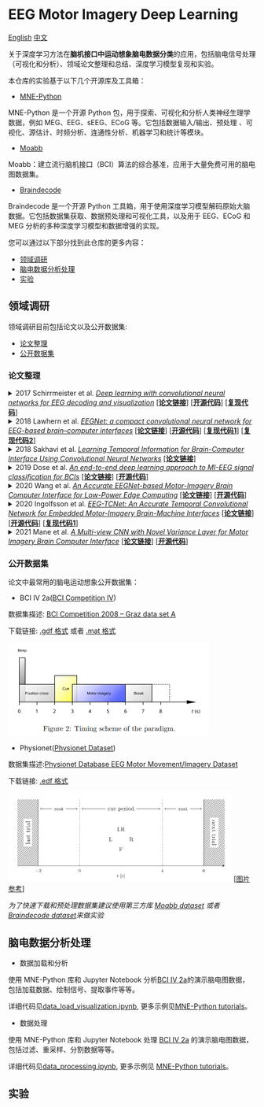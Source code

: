 # EEG Motor Imagery Deep Learning

[English](README.md) [中文](README.zh_CN.md)

关于深度学习方法在**脑机接口中运动想象脑电数据分类**的应用，包括脑电信号处理（可视化和分析）、领域论文整理和总结、深度学习模型复现和实验。

本仓库的实验基于以下几个开源库及工具箱：

- [MNE-Python](https://github.com/mne-tools/mne-python)

MNE-Python 是一个开源 Python 包，用于探索、可视化和分析人类神经生理学数据，例如 MEG、EEG、sEEG、ECoG 等。它包括数据输入/输出、预处理
、可视化、源估计、时频分析、连通性分析、机器学习和统计等模块。

- [Moabb](https://github.com/NeuroTechX/moabb)

Moabb：建立流行脑机接口（BCI）算法的综合基准，应用于大量免费可用的脑电图数据集。

- [Braindecode](https://github.com/braindecode/braindecode)

Braindecode 是一个开源 Python 工具箱，用于使用深度学习模型解码原始大脑数据。它包括数据集获取、数据预处理和可视化工具，以及用于
EEG、ECoG 和 MEG 分析的多种深度学习模型和数据增强的实现。

您可以通过以下部分找到此仓库的更多内容：

- [领域调研](#领域调研)
- [脑电数据分析处理](#脑电数据分析处理)
- [实验](#实验)

## 领域调研

领域调研目前包括论文以及公开数据集:

- [论文整理](#论文整理)
- [公开数据集](#公开数据集)

### 论文整理

<details>
<summary>
2017 Schirrmeister et al.
<u><i>Deep learning with convolutional neural networks for EEG decoding and visualization</i></u>
[<a href="https://onlinelibrary.wiley.com/doi/10.1002/hbm.23730"><b>论文链接</b></a>]
[<a href="https://github.com/robintibor/braindecode"><b>开源代码</b></a>]
[<a href="https://github.com/robintibor/braindecode"><b>复现代码</b></a>]
</summary>
</details>

<details>
<summary>
2018 Lawhern et al.
<u><i>EEGNet: a compact convolutional neural network for EEG-based brain–computer interfaces</i></u>
[<a href="https://iopscience.iop.org/article/10.1088/1741-2552/aace8c"><b>论文链接</b></a>]
[<a href="https://github.com/vlawhern/arl-eegmodels"><b>开源代码</b></a>]
[<a href="https://github.com/braindecode/braindecode/tree/master/braindecode/models"><b>复现代码1</b></a>]
[<a href="https://colab.research.google.com/drive/1ANF8PwvtUPawTeQt4Uu4iwscpyhHBgvM"><b>复现代码2</b></a>]
</summary>
</details>

<details>
<summary>
2018 Sakhavi et al.
<u><i>Learning Temporal Information for Brain-Computer Interface Using Convolutional Neural Networks</i></u>
[<a href="https://ieeexplore.ieee.org/document/8310961"><b>论文链接</b></a>]
</summary>
</details>

<details>
<summary>
2019 Dose et al.
<u><i>An end-to-end deep learning approach to MI-EEG signal classification for BCIs</i></u>
[<a href="https://www.sciencedirect.com/science/article/abs/pii/S0957417418305359"><b>论文链接</b></a>]
[<a href="https://github.com/hauke-d/cnn-eeg"><b>开源代码</b></a>]
</summary>
</details>

<details>
<summary>
2020 Wang et al.
<u><i>An Accurate EEGNet-based Motor-Imagery Brain Computer Interface for Low-Power Edge Computing</i></u>
[<a href="https://ieeexplore.ieee.org/document/9137134"><b>论文链接</b></a>]
[<a href="https://github.com/MHersche/eegnet-based-embedded-bci"><b>开源代码</b></a>]
</summary>
</details>

<details>
<summary>
2020 Ingolfsson et al.
<u><i>EEG-TCNet: An Accurate Temporal Convolutional Network for Embedded Motor-Imagery Brain-Machine Interfaces</i></u>
[<a href="https://ieeexplore.ieee.org/document/9283028"><b>论文链接</b></a>]
[<a href="https://github.com/iis-eth-zurich/eeg-tcnet"><b>开源代码</b></a>]
[<a href="https://github.com/okbalefthanded/eeg-tcnet/blob/master/eeg_tcnet_colab.ipynb"><b>复现代码1</b></a>]
</summary>
</details>

<details>
<summary>
2021 Mane et al.
<u><i>A Multi-view CNN with Novel Variance Layer for Motor Imagery Brain Computer Interface</i></u>
[<a href="https://ieeexplore.ieee.org/document/9175874"><b>论文链接</b></a>]
[<a href="https://github.com/ravikiran-mane/FBCNet"><b>开源代码</b></a>]
</summary>
</details>

### 公开数据集

论文中最常用的脑电运动想象公开数据集：

- BCI IV 2a([BCI Competition IV](https://www.bbci.de/competition/iv/))

数据集描述: [BCI Competition 2008 – Graz data set A](https://www.bbci.de/competition/iv/desc_2a.pdf)

下载链接: [.gdf 格式](https://www.bbci.de/competition/iv/#dataset2a)
或者 [.mat 格式](http://bnci-horizon-2020.eu/database/data-sets)

![](./static/bci2a.png)

- Physionet([Physionet Dataset](https://physionet.org/content/eegmmidb/1.0.0/))

数据集描述:[Physionet Database EEG Motor Movement/Imagery Dataset](https://physionet.org/content/eegmmidb/1.0.0/)

下载链接: [.edf 格式](https://physionet.org/content/eegmmidb/1.0.0/)

![](./static/physionet.png) [[图片参考](https://www.sciencedirect.com/science/article/abs/pii/S0957417418305359)]

*为了快速下载和预处理数据集建议使用第三方库
[Moabb dataset](http://moabb.neurotechx.com/docs/datasets.html#module-moabb.datasets)
或者 [Braindecode dataset](https://braindecode.org/stable/generated/braindecode.datasets.BNCI2014001.html)来做实验*

## 脑电数据分析处理

- 数据加载和分析

使用 MNE-Python 库和 Jupyter Notebook 分析[BCI IV 2a](#公开数据集)的演示脑电图数据，包括加载数据、绘制信号、提取事件等等。

详细代码见[data_load_visualization.ipynb](./data_analysis_notebook_mne/data_load_visualization.ipynb),
更多示例见[MNE-Python tutorials](https://mne.tools/stable/auto_tutorials/index.html)。

- 数据处理

使用 MNE-Python 库和 Jupyter Notebook 处理 [BCI IV 2a](#公开数据集) 的演示脑电图数据，包括过滤、重采样、分割数据等等。

详细代码见[data_processing.ipynb](./data_analysis_notebook_mne/data_processing.ipynb),
更多示例见 [MNE-Python tutorials](https://mne.tools/stable/auto_tutorials/index.html)。

## 实验
